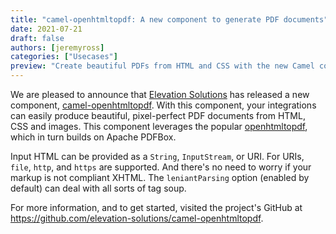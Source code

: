 ```yaml
---
title: "camel-openhtmltopdf: A new component to generate PDF documents"
date: 2021-07-21
draft: false
authors: [jeremyross]
categories: ["Usecases"]
preview: "Create beautiful PDFs from HTML and CSS with the new Camel component, camel-openhtmltopdf"
---
```


We are pleased to announce that [Elevation Solutions](https://elevation.solutions) has released a new component, [camel-openhtmltopdf](https://github.com/elevation-solutions/camel-openhtmltopdf). With this component, your integrations can easily produce beautiful, pixel-perfect PDF documents from HTML, CSS and images. This component leverages the popular [openhtmltopdf](https://github.com/danfickle/openhtmltopdf), which in turn builds on Apache PDFBox.

Input HTML can be provided as a `String`, `InputStream`, or URI. For URIs, `file`, `http`, and `https` are supported. And there's no need to worry if your markup is not compliant XHTML. The `leniantParsing` option (enabled by default) can deal with all sorts of tag soup. 

For more information, and to get started, visited the project's GitHub at https://github.com/elevation-solutions/camel-openhtmltopdf.
